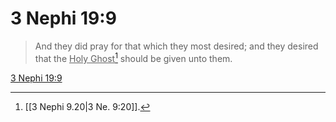 # 3 Nephi 19:9

> And they did pray for that which they most desired; and they desired that the <u>Holy Ghost</u>[^a] should be given unto them.

[3 Nephi 19:9](https://www.churchofjesuschrist.org/study/scriptures/bofm/3-ne/19?lang=eng&id=p9#p9)


[^a]: [[3 Nephi 9.20|3 Ne. 9:20]].  
